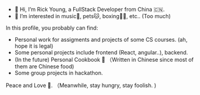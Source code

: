 - 👋 Hi, I’m Rick Young, a FullStack Developer from China 🇨🇳. 
- 👀 I’m interested in music🎵, pets🐱, boxing👊🏻, etc.. (Too much)

In this profile, you probably can find:
- Personal work for assigments and projects of some CS courses. (ah, hope it is legal)
- Some personal projects include frontend (React, angular..), backend.
- (In the future) Personal Cookbook 🍚 （Written in Chinese since most of them are Chinese food)
- Some group projects in hackathon.

Peace and Love 💝. （Meanwhile, stay hungry, stay foolish. )


<!---
Rickyoung221/Rickyoung221 is a ✨ special ✨ repository because its `README.md` (this file) appears on your GitHub profile.
You can click the Preview link to take a look at your changes.
--->
